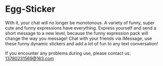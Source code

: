 # Egg-Sticker

With it, your chat will no longer be monotonous. A variety of funny, super cute and funny expressions have everything. Express yourself and send a short message to a new level, because the funny expression pack will change the way you message! Chat with your friends via iMessage, use these funny dynamic stickers and add a lot of fun to any text conversation!

If you encounter any problems during use, please contact us: 13780231569@163.com
